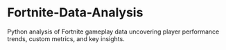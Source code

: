 # Fortnite-Data-Analysis
Python analysis of Fortnite gameplay data uncovering player performance trends, custom metrics, and key insights.
